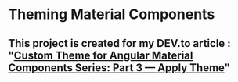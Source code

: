 # Theming Material Components

## This project is created for my DEV.to article : "[Custom Theme for Angular Material Components Series: Part 3 — Apply Theme](https://dev.to/shhdharmen/custom-theme-for-angular-material-components-series-part-1-create-a-theme-1ba5)"
